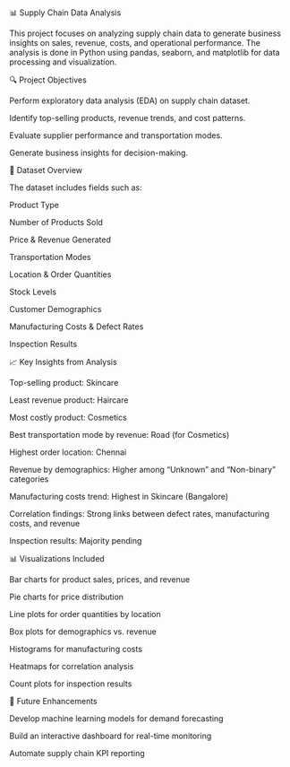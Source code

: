 📊 Supply Chain Data Analysis

This project focuses on analyzing supply chain data to generate business insights on sales, revenue, costs, and operational performance. The analysis is done in Python using pandas, seaborn, and matplotlib for data processing and visualization.

🔍 Project Objectives

Perform exploratory data analysis (EDA) on supply chain dataset.

Identify top-selling products, revenue trends, and cost patterns.

Evaluate supplier performance and transportation modes.

Generate business insights for decision-making.

📂 Dataset Overview

The dataset includes fields such as:

Product Type

Number of Products Sold

Price & Revenue Generated

Transportation Modes

Location & Order Quantities

Stock Levels

Customer Demographics

Manufacturing Costs & Defect Rates

Inspection Results

📈 Key Insights from Analysis

Top-selling product: Skincare

Least revenue product: Haircare

Most costly product: Cosmetics

Best transportation mode by revenue: Road (for Cosmetics)

Highest order location: Chennai

Revenue by demographics: Higher among “Unknown” and “Non-binary” categories

Manufacturing costs trend: Highest in Skincare (Bangalore)

Correlation findings: Strong links between defect rates, manufacturing costs, and revenue

Inspection results: Majority pending

📊 Visualizations Included

Bar charts for product sales, prices, and revenue

Pie charts for price distribution

Line plots for order quantities by location

Box plots for demographics vs. revenue

Histograms for manufacturing costs

Heatmaps for correlation analysis

Count plots for inspection results

🚀 Future Enhancements

Develop machine learning models for demand forecasting

Build an interactive dashboard for real-time monitoring

Automate supply chain KPI reporting
